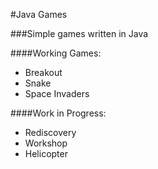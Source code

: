 #Java Games

###Simple games written in Java

####Working Games:

- Breakout
- Snake
- Space Invaders

####Work in Progress:

- Rediscovery
- Workshop
- Helicopter
